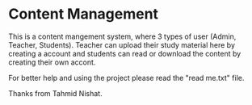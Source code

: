 # Content Management
This is a content mangement system, where 3 types of user (Admin, Teacher, Students). Teacher can upload their study material here by creating a account and students can read or download the content by creating their own accont.

For better help and using the project please read the "read me.txt" file.

Thanks from Tahmid Nishat.
